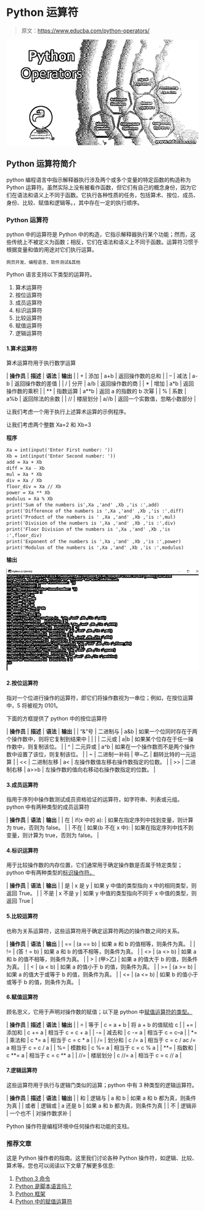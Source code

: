 # Python 运算符

> 原文：<https://www.educba.com/python-operators/>

![Python Operators](img/e67b7ff7713469af4e741d80a4227fe1.png)



## Python 运算符简介

python 编程语言中指示解释器执行涉及两个或多个变量的特定函数的构造称为 Python 运算符。虽然实际上没有被看作函数，但它们有自己的概念身份，因为它们在语法和语义上不同于函数。它执行各种性质的任务，包括算术、按位、成员、身份、比较、赋值和逻辑等。，其中存在一定的执行顺序。

### Python 运算符

python 中的运算符是 Python 中的构造，它指示解释器执行某个功能；然而，这些传统上不被定义为函数；相反，它们在语法和语义上不同于函数。运算符习惯于根据变量和值的用途对它们执行运算。

<small>网页开发、编程语言、软件测试&其他</small>

Python 语言支持以下类型的运算符。

1.  算术运算符
2.  按位运算符
3.  成员运算符
4.  标识运算符
5.  比较运算符
6.  赋值运算符
7.  逻辑运算符

#### 1.算术运算符

算术运算符用于执行数学运算

| **操作员** | **描述** | **语法** | **输出** |
| + | 添加 | a+b | 返回操作数的总和 |
| – | 减法 | a-b | 返回操作数的差值 |
| / | 分开 | a/b | 返回操作数的商 |
| * | 增加 | a*b | 返回操作数的乘积 |
| ** | 指数运算 | a**b | 返回 a 的指数的 b 次幂 |
| % | 系数 | a%b | 返回除法的余数 |
| // | 楼层划分 | a//b | 返回一个实数值，忽略小数部分 |

让我们考虑一个用于执行上述算术运算的示例程序。

让我们考虑两个整数 Xa=2 和 Xb=3

**程序**

```
Xa = int(input('Enter First number: '))
Xb = int(input('Enter Second number: '))
add = Xa + Xb
diff = Xa - Xb
mul = Xa * Xb
div = Xa / Xb
floor_div = Xa // Xb
power = Xa ** Xb
modulus = Xa % Xb
print('Sum of the numbers is',Xa ,'and' ,Xb ,'is :',add)
print('Difference of the numbers is ',Xa ,'and' ,Xb ,'is :',diff)
print('Product of the numbers is ' ,Xa ,'and' ,Xb ,'is :',mul)
print('Division of the numbers is ',Xa ,'and' ,Xb ,'is :',div)
print('Floor Division of the numbers is ',Xa ,'and' ,Xb ,'is :',floor_div)
print('Exponent of the numbers is ',Xa ,'and' ,Xb ,'is :',power)
print('Modulus of the numbers is ',Xa ,'and' ,Xb ,'is :',modulus)
```

**输出**

![o1](img/5fe5a2ff4d32f8a1d540f4d69de2a373.png)



#### 2.按位运算符

指对一个位进行操作的运算符，即它们将操作数视为一串位；例如，在按位运算中，5 将被视为 0101。

下面的方框提供了 python 中的按位运算符

| **操作员** | **描述** | **语法** | **输出** |
| “&”号 | 二进制与 | a&b | 如果一个位同时存在于两个操作数中，则将它复制到结果中 |
| &#124; | 二元或 | a&#124;b | 如果某个位存在于任一操作数中，则复制该位。 |
| ^ | 二元异或 | a^b | 如果在一个操作数而不是两个操作数中设置了该位，则复制该位。 |
| ~ | 二进制一补码 | 甲~乙 | 翻转比特的一元运算 |
| << | 二进制左移 | a< | 左操作数值左移右操作数指定的位数。 |
| >> | 二进制右移 | a>>b | 左操作数的值向右移动右操作数指定的位数。 |

#### 3.成员运算符

指用于序列中操作数测试成员资格验证的运算符，如字符串、列表或元组。python 中有两种类型的成员运算符

| **操作员** | **语法** | **输出** |
| 在 | if(x 中的 a): | 如果在指定序列中找到变量，则计算为 true，否则为 false。 |
| 不在 | 如果(b 不在 x 中): | 如果在指定序列中找不到变量，则计算为 true，否则为 false。 |

#### 4.标识运算符

用于比较操作数的内存位置，它们通常用于确定操作数是否属于特定类型；python 中有两种类型的[标识操作符。](https://www.educba.com/identity-operators-in-python/)

| **操作员** | **语法** | **输出** |
| 是 | x 是 y | 如果 y 中值的类型指向 x 中的相同类型，则返回 True。 |
| 不是 | x 不是 y | 如果 y 中值的类型指向不同于 x 中值的类型，则返回 True |

#### 5.比较运算符

也称为关系运算符，这些运算符用于确定运算符两边的操作数之间的关系。

| **操作员** | **语法** | **输出** |
| == | (a == b) | 如果 a 和 b 的值相等，则条件为真。 |
| != | (答！= b) | 如果 a 和 b 的值不相等，则条件为真。 |
| <> | (a <> b) | 如果 a 和 b 的值不相等，则条件为真。 |
| > | (甲>乙) | 如果 a 的值大于 b 的值，则条件为真。 |
| < | (a < b) | 如果 a 的值小于 b 的值，则条件为真。 |
| >= | (a >= b) | 如果 a 的值大于或等于 b 的值，则条件为真。 |
| <= | (a <= b) | 如果 b 的值小于或等于 b 的值，则条件为真。 |

#### 6.赋值运算符

顾名思义，它用于声明对操作数的赋值；以下是 python 中[赋值运算符的类型。](https://www.educba.com/assignment-operators-in-python/)

| **操作员** | **描述** | **语法** | **输出** |
| = | 等于 | c = a + b | 将 a + b 的值赋给 c |
| += | 添加和 | c += a | 相当于 c = c + a |
| -= | 减去和 | c -= a | 相当于 c = c–a |
| *= | 乘法和 | c *= a | 相当于 c = c * a |
| /= | 划分和 | c /= a | 相当于 c = c / ac /= a 相当于 c = c / a |
| %= | 模数和 | c %= a | 相当于 c = c % a |
| **= | 指数和 | c **= a | 相当于 c = c ** a |
| //= | 楼层划分 | c //= a | 相当于 c = c // a |

#### 7.逻辑运算符

这些运算符用于执行与逻辑门类似的运算；python 中有 3 种类型的逻辑运算符。

| **操作员** | **描述** | **语法** | **输出** |
| 和 | 逻辑与 | a 和 b | 如果 a 和 b 都为真，则条件为真 |
| 或者 | 逻辑或 | a 还是 b | 如果 a 和 b 都为真，则条件为真 |
| 不 | 逻辑非 | 一个也不 | 对操作数求补 |

Python 操作符是编程环境中任何操作和功能的支柱。

### 推荐文章

这是 Python 操作者的指南。这里我们讨论各种 Python 操作符，如逻辑、比较、算术等。您也可以阅读以下文章了解更多信息:

1.  [Python 3 命令](https://www.educba.com/python-3-commands/)
2.  [Python 是脚本语言吗？](https://www.educba.com/python-scripting-language/)
3.  [Python 框架](https://www.educba.com/python-frameworks/)
4.  [Python 中的赋值运算符](https://www.educba.com/assignment-operators-in-python/)





